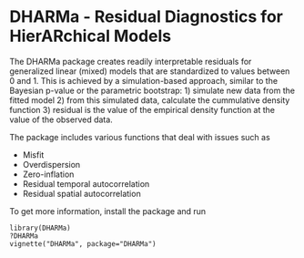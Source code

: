 # DHARMa - Residual Diagnostics for HierARchical Models

The DHARMa package creates readily interpretable residuals for generalized linear (mixed) models that are standardized to values between 0 and 1. This is achieved by a simulation-based approach, similar to the Bayesian p-value or the parametric bootstrap: 1) simulate new data from the fitted model 2) from this simulated data, calculate the cummulative density function  3) residual is the value of the empirical density function at the value of the observed data.

The package includes various functions that deal with issues such as 

* Misfit 
* Overdispersion
* Zero-inflation
* Residual temporal autocorrelation
* Residual spatial autocorrelation

To get more information, install the package and run

```{r}
library(DHARMa)
?DHARMa
vignette("DHARMa", package="DHARMa")
```

